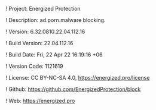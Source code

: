 ! Project: Energized Protection

! Description: ad.porn.malware blocking.

! Version: 6.32.0810.22.04.112.16

! Build Version: 22.04.112.16

! Build Date: Fri, 22 Apr 22 16:19:16 +06

! Version Code: 1121619

! License: CC BY-NC-SA 4.0, https://energized.pro/license

! Github: https://github.com/EnergizedProtection/block

! Web: https://energized.pro
